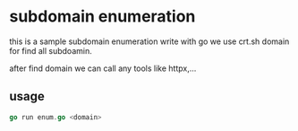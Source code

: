 # subdomain enumeration
this is a sample subdomain enumeration write with go 
we use crt.sh domain for find all subdoamin.

after find domain we can call any tools like httpx,...


## usage 
```go
go run enum.go <domain>
```
